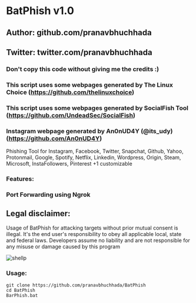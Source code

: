 # BatPhish v1.0
## Author: github.com/pranavbhuchhada
## Twitter: twitter.com/pranavbhuchhada
### Don't copy this code without giving me the credits :) 
### This script uses some webpages generated by The Linux Choice (https://github.com/thelinuxchoice)
### This script uses some webpages generated by SocialFish Tool (https://github.com/UndeadSec/SocialFish)
### Instagram webpage generated by An0nUD4Y (@its_udy) (https://github.com/An0nUD4Y)

Phishing Tool for Instagram, Facebook, Twitter, Snapchat, Github, Yahoo, Protonmail, Google, Spotify, Netflix, Linkedin, Wordpress, Origin, Steam, Microsoft, InstaFollowers, Pinterest +1 customizable

### Features:
### Port Forwarding using Ngrok

## Legal disclaimer:

Usage of BatPhish for attacking targets without prior mutual consent is illegal. It's the end user's responsibility to obey all applicable local, state and federal laws. Developers assume no liability and are not responsible for any misuse or damage caused by this program 

![shellp](https://user-images.githubusercontent.com/41204871/85890683-78db2400-b80b-11ea-9f51-8405ffc98903.PNG)

### Usage:
```
git clone https://github.com/pranavbhuchhada/BatPhish
cd BatPhish
BarPhish.bat
```